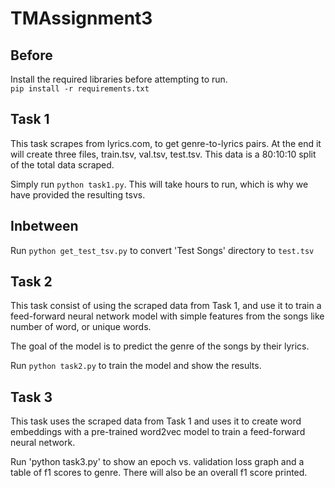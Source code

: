 # TMAssignment3

## Before
Install the required libraries before attempting to run.  
`pip install -r requirements.txt`  

## Task 1
This task scrapes from lyrics.com, to get genre-to-lyrics pairs. 
At the end it will create three files, train.tsv, val.tsv, test.tsv. 
This data is a 80:10:10 split of the total data scraped. 

Simply run `python task1.py`. 
This will take hours to run, which is why we have provided the resulting tsvs. 

## Inbetween
Run `python get_test_tsv.py` to convert 'Test Songs' directory to `test.tsv`

## Task 2
This task consist of using the scraped data from Task 1, and use it to 
train a feed-forward neural network model with simple features from the 
songs like number of word, or unique words.

The goal of the model is to predict the genre of the songs by their lyrics.

Run `python task2.py` to train the model and show the results.

## Task 3
This task uses the scraped data from Task 1 and uses it to create word embeddings with 
a pre-trained word2vec model to train a feed-forward neural network. 

Run 'python task3.py' to show an epoch vs. validation loss graph and a table of f1 scores to genre. 
There will also be an overall f1 score printed. 

